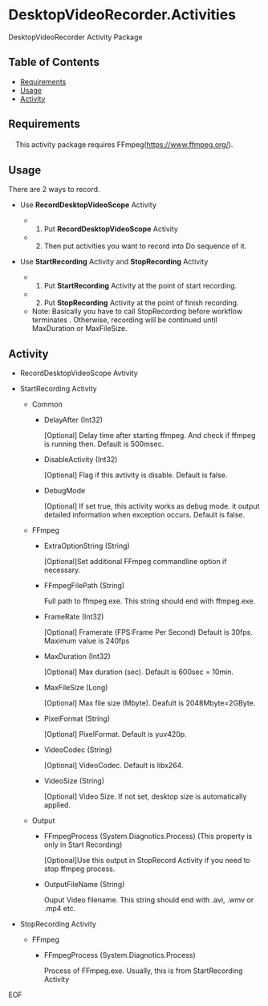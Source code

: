 DesktopVideoRecorder.Activities
==========

DesktopVideoRecorder Activity Package

Table of Contents
-----------------

  * [Requirements](#requirements)
  * [Usage](#usage)
  * [Activity](#activity)

Requirements
------------
　This activity package requires FFmpeg(https://www.ffmpeg.org/).

Usage
-----
  There are 2 ways to record.
  
  * Use **RecordDesktopVideoScope** Activity
    * 1. Put **RecordDesktopVideoScope** Activity 
    * 2. Then put activities you want to record into Do sequence of it.

  * Use **StartRecording** Activity and **StopRecording** Activity
    * 1. Put **StartRecording** Activity at the point of start recording.
    * 2. Put **StopRecording** Activity at the point of finish recording.
    * Note: Basically you have to call StopRecording before workflow terminates .
            Otherwise, recording will be continued until MaxDuration or MaxFileSize.
               
Activity
--------
* RecordDesktopVideoScope Avtivity
* StartRecording Activity
  * Common
    * DelayAfter (Int32)
    
       [Optional] Delay time after starting ffmpeg. And check if ffmpeg is running then. Default is 500msec.
    
    
    * DisableActivity (Int32)
    
       [Optional] Flag if this avtivity is disable. Default is false.
       
    * DebugMode
 
       [Optional] If set true, this activity works as debug mode. it output detailed information when exception occurs. Default is false.
 
 
  * FFmpeg
    * ExtraOptionString (String)
    
      [Optional]Set additional FFmpeg commandline option if necessary.
    
    
    * FFmpegFilePath (String)
    
      Full path to ffmpeg.exe. This string should end with ffmpeg.exe.
    
    
    * FrameRate (Int32)
    
      [Optional] Framerate (FPS:Frame Per Second) Default is 30fps. Maximum value is 240fps
    
    
    * MaxDuration (Int32)
    
      [Optional] Max duration (sec). Default is 600sec = 10min.
    
    
    * MaxFileSize (Long)
    
      [Optional] Max file size (Mbyte). Deafult is 2048Mbyte=2GByte.
    
    
    * PixelFormat (String)
    
      [Optional] PixelFormat. Default is yuv420p.


    * VideoCodec (String)
    
      [Optional] VideoCodec. Default is libx264.

    * VideoSize (String)
    
      [Optional] Video Size. If not set, desktop size is automatically applied. 


  * Output
    * FFmpegProcess (System.Diagnotics.Process)  (This property is only in Start Recording)
    
      [Optional]Use this output in StopRecord Activity if you need to stop ffmpeg process.
    
    
    * OutputFileName (String)
    
      Ouput Video filename. This string should end with .avi, .wmv or .mp4 etc.


* StopRecording Activity
  * FFmpeg
    * FFmpegProcess  (System.Diagnotics.Process) 
    
      Process of FFmpeg.exe. Usually, this is from StartRecording Activity

EOF
